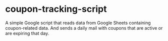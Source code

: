 # coupon-tracking-script
A simple Google script that reads data from Google Sheets containing coupon-related data. And sends a daily mail with coupons that are active or are expiring that day. 
